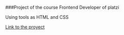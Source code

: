 ###Project of the course Frontend Developer of platzi

Using tools as HTML and CSS

[Link to the proyect](https://brandonargel.github.io/Frontend-Developer/)
